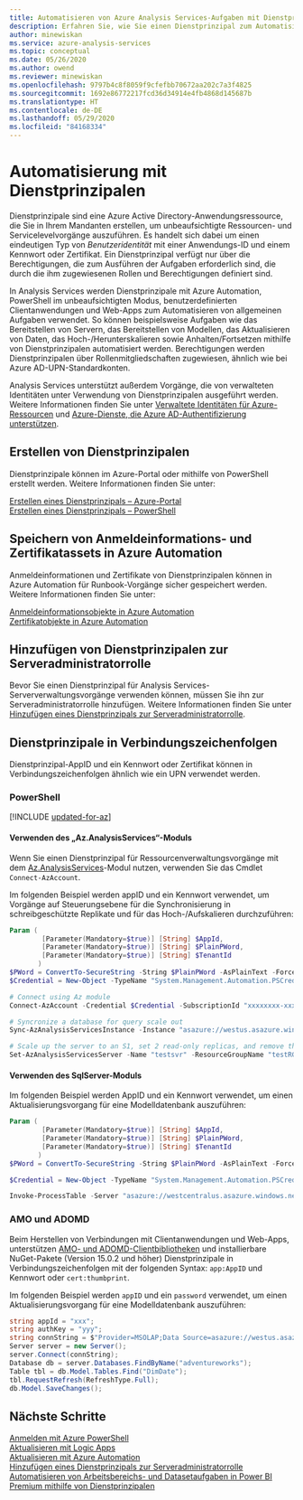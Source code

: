 ```yaml
---
title: Automatisieren von Azure Analysis Services-Aufgaben mit Dienstprinzipalen | Microsoft-Dokumentation
description: Erfahren Sie, wie Sie einen Dienstprinzipal zum Automatisieren von Azure Analysis Services-Verwaltungsaufgaben erstellen.
author: minewiskan
ms.service: azure-analysis-services
ms.topic: conceptual
ms.date: 05/26/2020
ms.author: owend
ms.reviewer: minewiskan
ms.openlocfilehash: 9797b4c8f8059f9cfefbb70672aa202c7a3f4825
ms.sourcegitcommit: 1692e86772217fcd36d34914e4fb4868d145687b
ms.translationtype: HT
ms.contentlocale: de-DE
ms.lasthandoff: 05/29/2020
ms.locfileid: "84168334"
---
```

# <a name="automation-with-service-principals"></a>Automatisierung mit Dienstprinzipalen

Dienstprinzipale sind eine Azure Active Directory-Anwendungsressource, die Sie in Ihrem Mandanten erstellen, um unbeaufsichtigte Ressourcen- und Servicelevelvorgänge auszuführen. Es handelt sich dabei um einen eindeutigen Typ von *Benutzeridentität* mit einer Anwendungs-ID und einem Kennwort oder Zertifikat. Ein Dienstprinzipal verfügt nur über die Berechtigungen, die zum Ausführen der Aufgaben erforderlich sind, die durch die ihm zugewiesenen Rollen und Berechtigungen definiert sind. 

In Analysis Services werden Dienstprinzipale mit Azure Automation, PowerShell im unbeaufsichtigten Modus, benutzerdefinierten Clientanwendungen und Web-Apps zum Automatisieren von allgemeinen Aufgaben verwendet. So können beispielsweise Aufgaben wie das Bereitstellen von Servern, das Bereitstellen von Modellen, das Aktualisieren von Daten, das Hoch-/Herunterskalieren sowie Anhalten/Fortsetzen mithilfe von Dienstprinzipalen automatisiert werden. Berechtigungen werden Dienstprinzipalen über Rollenmitgliedschaften zugewiesen, ähnlich wie bei Azure AD-UPN-Standardkonten.

Analysis Services unterstützt außerdem Vorgänge, die von verwalteten Identitäten unter Verwendung von Dienstprinzipalen ausgeführt werden. Weitere Informationen finden Sie unter [Verwaltete Identitäten für Azure-Ressourcen](../active-directory/managed-identities-azure-resources/overview.md) und [Azure-Dienste, die Azure AD-Authentifizierung unterstützen](../active-directory/managed-identities-azure-resources/services-support-managed-identities.md#azure-analysis-services).  

## <a name="create-service-principals"></a>Erstellen von Dienstprinzipalen
 
Dienstprinzipale können im Azure-Portal oder mithilfe von PowerShell erstellt werden. Weitere Informationen finden Sie unter:

[Erstellen eines Dienstprinzipals – Azure-Portal](../active-directory/develop/howto-create-service-principal-portal.md)   
[Erstellen eines Dienstprinzipals – PowerShell](../active-directory/develop/howto-authenticate-service-principal-powershell.md)

## <a name="store-credential-and-certificate-assets-in-azure-automation"></a>Speichern von Anmeldeinformations- und Zertifikatassets in Azure Automation

Anmeldeinformationen und Zertifikate von Dienstprinzipalen können in Azure Automation für Runbook-Vorgänge sicher gespeichert werden. Weitere Informationen finden Sie unter:

[Anmeldeinformationsobjekte in Azure Automation](../automation/automation-credentials.md)   
[Zertifikatobjekte in Azure Automation](../automation/automation-certificates.md)

## <a name="add-service-principals-to-server-admin-role"></a>Hinzufügen von Dienstprinzipalen zur Serveradministratorrolle

Bevor Sie einen Dienstprinzipal für Analysis Services-Serververwaltungsvorgänge verwenden können, müssen Sie ihn zur Serveradministratorrolle hinzufügen. Weitere Informationen finden Sie unter [Hinzufügen eines Dienstprinzipals zur Serveradministratorrolle](analysis-services-addservprinc-admins.md).

## <a name="service-principals-in-connection-strings"></a>Dienstprinzipale in Verbindungszeichenfolgen

Dienstprinzipal-AppID und ein Kennwort oder Zertifikat können in Verbindungszeichenfolgen ähnlich wie ein UPN verwendet werden.

### <a name="powershell"></a>PowerShell

[!INCLUDE [updated-for-az](../../includes/updated-for-az.md)]

#### <a name="using-azanalysisservices-module"></a><a name="azmodule"></a>Verwenden des „Az.AnalysisServices“-Moduls

Wenn Sie einen Dienstprinzipal für Ressourcenverwaltungsvorgänge mit dem [Az.AnalysisServices](/powershell/module/az.analysisservices)-Modul nutzen, verwenden Sie das Cmdlet `Connect-AzAccount`. 

Im folgenden Beispiel werden appID und ein Kennwort verwendet, um Vorgänge auf Steuerungsebene für die Synchronisierung in schreibgeschützte Replikate und für das Hoch-/Aufskalieren durchzuführen:

```powershell
Param (
        [Parameter(Mandatory=$true)] [String] $AppId,
        [Parameter(Mandatory=$true)] [String] $PlainPWord,
        [Parameter(Mandatory=$true)] [String] $TenantId
       )
$PWord = ConvertTo-SecureString -String $PlainPWord -AsPlainText -Force
$Credential = New-Object -TypeName "System.Management.Automation.PSCredential" -ArgumentList $AppId, $PWord

# Connect using Az module
Connect-AzAccount -Credential $Credential -SubscriptionId "xxxxxxxx-xxxx-xxxx-xxxx-xxxxxxxxxxxxx"

# Syncronize a database for query scale out
Sync-AzAnalysisServicesInstance -Instance "asazure://westus.asazure.windows.net/testsvr" -Database "testdb"

# Scale up the server to an S1, set 2 read-only replicas, and remove the primary from the query pool. The new replicas will hydrate from the synchronized data.
Set-AzAnalysisServicesServer -Name "testsvr" -ResourceGroupName "testRG" -Sku "S1" -ReadonlyReplicaCount 2 -DefaultConnectionMode Readonly
```

#### <a name="using-sqlserver-module"></a>Verwenden des SqlServer-Moduls

Im folgenden Beispiel werden AppID und ein Kennwort verwendet, um einen Aktualisierungsvorgang für eine Modelldatenbank auszuführen:

```powershell
Param (
        [Parameter(Mandatory=$true)] [String] $AppId,
        [Parameter(Mandatory=$true)] [String] $PlainPWord,
        [Parameter(Mandatory=$true)] [String] $TenantId
       )
$PWord = ConvertTo-SecureString -String $PlainPWord -AsPlainText -Force

$Credential = New-Object -TypeName "System.Management.Automation.PSCredential" -ArgumentList $AppId, $PWord

Invoke-ProcessTable -Server "asazure://westcentralus.asazure.windows.net/myserver" -TableName "MyTable" -Database "MyDb" -RefreshType "Full" -ServicePrincipal -ApplicationId $AppId -TenantId $TenantId -Credential $Credential
```

### <a name="amo-and-adomd"></a>AMO und ADOMD 

Beim Herstellen von Verbindungen mit Clientanwendungen und Web-Apps, unterstützen [AMO- und ADOMD-Clientbibliotheken](analysis-services-data-providers.md) und installierbare NuGet-Pakete (Version 15.0.2 und höher) Dienstprinzipale in Verbindungszeichenfolgen mit der folgenden Syntax: `app:AppID` und Kennwort oder `cert:thumbprint`. 

Im folgenden Beispiel werden `appID` und ein `password` verwendet, um einen Aktualisierungsvorgang für eine Modelldatenbank auszuführen:

```csharp
string appId = "xxx";
string authKey = "yyy";
string connString = $"Provider=MSOLAP;Data Source=asazure://westus.asazure.windows.net/<servername>;User ID=app:{appId};Password={authKey};";
Server server = new Server();
server.Connect(connString);
Database db = server.Databases.FindByName("adventureworks");
Table tbl = db.Model.Tables.Find("DimDate");
tbl.RequestRefresh(RefreshType.Full);
db.Model.SaveChanges();
```

## <a name="next-steps"></a>Nächste Schritte
[Anmelden mit Azure PowerShell](https://docs.microsoft.com/powershell/azure/authenticate-azureps)   
[Aktualisieren mit Logic Apps](analysis-services-refresh-logic-app.md)  
[Aktualisieren mit Azure Automation](analysis-services-refresh-azure-automation.md)  
[Hinzufügen eines Dienstprinzipals zur Serveradministratorrolle](analysis-services-addservprinc-admins.md)  
[Automatisieren von Arbeitsbereichs- und Datasetaufgaben in Power BI Premium mithilfe von Dienstprinzipalen](https://docs.microsoft.com/power-bi/admin/service-premium-service-principal) 
